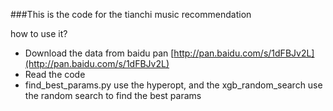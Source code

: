 ###This is the code for the tianchi music recommendation

how to use it?

 - Download the data from baidu pan [http://pan.baidu.com/s/1dFBJv2L](http://pan.baidu.com/s/1dFBJv2L)
 - Read the code 
 - find_best_params.py use the hyperopt, and the xgb_random_search use the random search to find the best params
 
 
 


